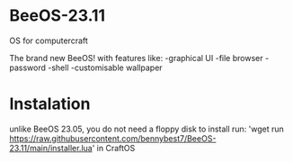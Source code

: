 # BeeOS-23.11
OS for computercraft

The brand new BeeOS! with features like:
-graphical UI
-file browser
-password
-shell
-customisable wallpaper

# Instalation
unlike BeeOS 23.05, you do not need a floppy disk
to install run: 'wget run https://raw.githubusercontent.com/bennybest7/BeeOS-23.11/main/installer.lua' in CraftOS
